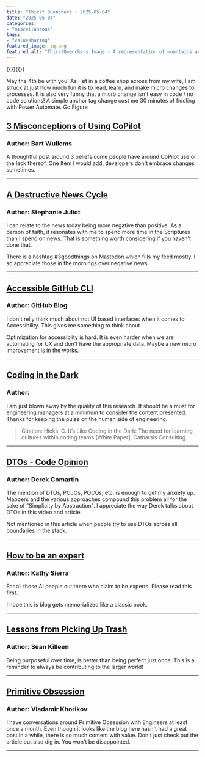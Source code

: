```yaml
---
title: "Thirst Quenchers - 2025-05-04"
date: "2025-05-04"
categories:
- "miscellaneous"
tags:
- "valuesharing"
featured_image: tq.png
featured_alt: "ThirstQuenchers Image - A representation of mountains and a lake with the words Thirst Quengers 2025 across the surreal picture"
---
```


{{<featuredimage>}}{{</featuredimage>}}

May the 4th be with you!  As I sit in a coffee shop across from my wife, I am struck at just how much fun it is to read, learn, and make micro changes to processes.  It is also very funny that a micro change isn't easy in code / no code solutions!  A simple anchor tag change cost me 30 minutes of fiddling with Power Automate.  Go Figure

## [3 Misconceptions of Using CoPilot](https://bartwullems.blogspot.com/2025/04/github-copilot3-misconceptions-why.html)

### Author: Bart Wullems

A thoughtful post around 3 beliefs come people have around CoPilot use or the lack thereof. One Item I would add, developers don't embrace changes sometimes.

***

## [A Destructive News Cycle](https://www.thegospelcoalition.org/article/joy-doom-news-cycle/)

### Author: Stephanie Juliot

I can relate to the news today being more negative than positive. As a person of faith, it resonates with me to spend more time in the Scriptures than I spend on news. That is something worth considering if you haven't done that. 

There is a hashtag #3goodthings on Mastodon which fills my feed mostly.  I so appreciate those in the mornings over negative news.

***

## [Accessible GitHub CLI](https://github.blog/engineering/user-experience/building-a-more-accessible-github-cli/)

### Author: GitHub Blog

I don't relly think much about not UI based interfaces when it comes to Accessibility. This gives me something to think about.

Optimization for accessiblity is hard.  It is even harder when we are automating for UX and don't have the appropriate data.  Maybe a new micro improvement is in the works.

***

## [Coding in the Dark](https://www.catharsisinsight.com/_files/ugd/fce7f8_2a41aa82670f4f08a3e403d196bcc341.pdf)

### Author: 

I am just blown away by the quality of this research. It should be a must for engineering managers at a minimum to consider the content presented. Thanks for keeping the pulse on the human side of engineering. 
> Citation: Hicks, C. It’s Like Coding in the Dark: The need for learning cultures within coding teams [White Paper], Catharsis Consulting.

***

## [DTOs - Code Opinion](https://codeopinion.com/dtos-mapping-the-good-the-bad-and-the-excessive/)

### Author: Derek Comartin

The mention of DTOs, POJOs, POCOs, etc. is enough to get my anxiety up. Mappers and the various approaches compound this problem all for the sake of "Simplicity by Abstraction". I appreciate the way Derek talks about DTOs in this video and article.

Not mentioned in this article when people try to use DTOs across all boundaries in the stack.

***

## [How to be an expert](https://headrush.typepad.com/creating_passionate_users/2006/03/how_to_be_an_ex.html)

### Author: Kathy Sierra

For all those AI people out there who claim to be experts. Please read this first.

I hope this is blog gets memorialized like a classic book.  

***

## [Lessons from Picking Up Trash](https://seankilleen.com/2025/05/thoughts-on-picking-up-trash/)

### Author: Sean Killeen

Being purposeful over time, is better than being perfect just once. This is a reminder to always be contributing to the larger world!

***

## [Primitive Obsession](https://enterprisecraftsmanship.com/posts/collections-primitive-obsession/)

### Author: Vladamir Khorikov

I have conversations around Primitive Obsession with Engineers at least once a month. Even though it looks like the blog here hasn't had a great post in a while, there is so much content with value. Don't just check out the article but also dig in. You won't be disappointed.

***